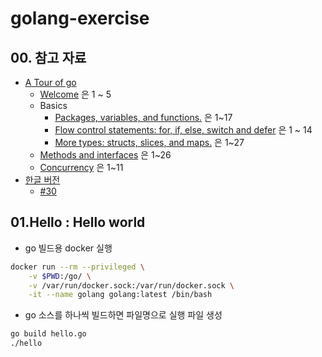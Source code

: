# golang-exercise


## 00. 참고 자료

- [A Tour of go](https://tour.golang.org/list)
  - [Welcome](https://tour.golang.org/welcome/1) 은 1 ~ 5
  - Basics
    - [Packages, variables, and functions.](https://tour.golang.org/basics/1) 은  1~17
    - [Flow control statements: for, if, else, switch and defer](https://tour.golang.org/flowcontrol/1) 은 1 ~ 14
    - [More types: structs, slices, and maps.](https://tour.golang.org/moretypes/1) 은 1~27
  - [Methods and interfaces](https://tour.golang.org/methods/1) 은 1~26
  - [Concurrency](https://tour.golang.org/concurrency/1) 은 1~11
- [한글 버전](https://go-tour-kr.appspot.com)
  - [#30](https://go-tour-kr.appspot.com/#30)

## 01.Hello : Hello world

- go 빌드용 docker 실행

```sh
docker run --rm --privileged \
    -v $PWD:/go/ \
    -v /var/run/docker.sock:/var/run/docker.sock \
    -it --name golang golang:latest /bin/bash
```

- go 소스를 하나씩 빌드하면 파일명으로 실행 파일 생성

```sh
go build hello.go
./hello
```
